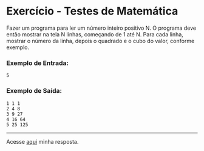 # Exercício - Testes de Matemática

Fazer um programa para ler um número inteiro positivo N. O programa deve então mostrar na tela N linhas, começando de 1 até N. Para cada linha, mostrar o número da linha, depois o quadrado e o cubo do valor, conforme exemplo.

### Exemplo de Entrada:

```
5
```

### Exemplo de Saída:

```
1 1 1
2 4 8
3 9 27
4 16 64
5 25 125
```

---

Acesse [aqui](https://github.com/JonathanBarr0s/Udemy-CSharp/blob/main/00.%20Recapitula%C3%A7%C3%A3o%20de%20L%C3%B3gica%20de%20Programa%C3%A7%C3%A3o/22.%20Testes%20de%20Matem%C3%A1tica/TestesDeMatematica/TestesDeMatematica/Program.cs) minha resposta.
